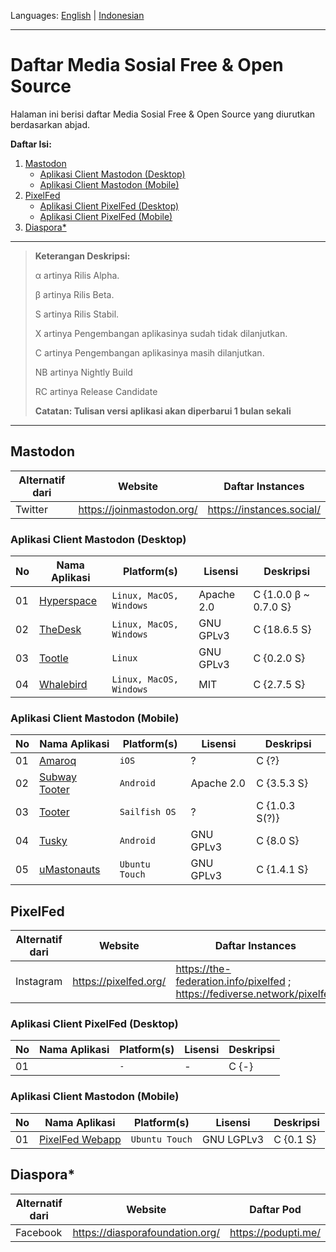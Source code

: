 Languages: [English](https://github.com/ditokp/Tes_Repositori/blob/master/FOSS-Socmed.md) | [Indonesian](https://github.com/ditokp/Tes_Repositori/blob/master/Daftar-Medsos-FOSS.md)
______________________________________________
# Daftar Media Sosial Free & Open Source
Halaman ini berisi daftar Media Sosial Free & Open Source yang diurutkan berdasarkan abjad.

**Daftar Isi:**
1. [Mastodon](https://github.com/ditokp/Tes_Repositori/blob/master/Daftar-Medsos-FOSS.md#mastodon)
    - [Aplikasi Client Mastodon (Desktop)](https://github.com/ditokp/Tes_Repositori/blob/master/Daftar-Medsos-FOSS.md#aplikasi-client-mastodon-desktop)
    - [Aplikasi Client Mastodon (Mobile)](https://github.com/ditokp/Tes_Repositori/blob/master/Daftar-Medsos-FOSS.md#aplikasi-client-mastodon-mobile)
2. [PixelFed](https://github.com/ditokp/Tes_Repositori/blob/master/Daftar-Medsos-FOSS.md#pixelfed)
    - [Aplikasi Client PixelFed (Desktop)](https://github.com/ditokp/Tes_Repositori/blob/master/Daftar-Medsos-FOSS.md#aplikasi-client-pixelfed-desktop)
    - [Aplikasi Client PixelFed (Mobile)](https://github.com/ditokp/Tes_Repositori/blob/master/Daftar-Medsos-FOSS.md#aplikasi-client-pixelfed-mobile)
3. [Diaspora*](https://github.com/ditokp/Tes_Repositori/blob/master/Daftar-Medsos-FOSS.md#diaspora)
______________________________________________
> **Keterangan Deskripsi:**
> 
> α artinya Rilis Alpha.
> 
> β artinya Rilis Beta.
> 
> S artinya Rilis Stabil.
> 
> X artinya Pengembangan aplikasinya sudah tidak dilanjutkan.
> 
> C artinya Pengembangan aplikasinya masih dilanjutkan.
>
> NB artinya Nightly Build
>
> RC artinya Release Candidate
>
> **Catatan: Tulisan versi aplikasi akan diperbarui 1 bulan sekali**
______________________________________

## Mastodon
Alternatif dari | Website | Daftar Instances
--- | --- | ---
Twitter | https://joinmastodon.org/ | https://instances.social/

### Aplikasi Client Mastodon (Desktop)
No | Nama Aplikasi | Platform(s) | Lisensi | Deskripsi
--- | --- | --- | --- | ---
01 | [Hyperspace](https://hyperspace.marquiskurt.net/) | `Linux, MacOS, Windows` | Apache 2.0 | C {1.0.0 β ~ 0.7.0 S}
02 | [TheDesk](https://github.com/cutls/TheDesk) | `Linux, MacOS, Windows` | GNU GPLv3 | C {18.6.5 S}
03 | [Tootle](https://github.com/bleakgrey/tootle) | `Linux` | GNU GPLv3 | C {0.2.0 S}
04 | [Whalebird](https://whalebird.org/en/desktop/contents) | `Linux, MacOS, Windows` | MIT | C {2.7.5 S}

### Aplikasi Client Mastodon (Mobile)
No | Nama Aplikasi | Platform(s) | Lisensi | Deskripsi
--- | --- | --- | --- | ---
01 | [Amaroq](https://apps.apple.com/us/app/amarok-for-mastodon/id1214116200?ls=1) | `iOS` | ? | C {?}
02 | [Subway Tooter](https://play.google.com/store/apps/details?id=jp.juggler.subwaytooter) | `Android` | Apache 2.0 | C {3.5.3 S}
03 | [Tooter](https://openrepos.net/content/dysko/tooter) | `Sailfish OS` | ? | C {1.0.3 S(?)}
04 | [Tusky](https://play.google.com/store/apps/details?id=com.keylesspalace.tusky) | `Android` | GNU GPLv3 | C {8.0 S}
05 | [uMastonauts](https://open-store.io/app/umastodon.christianpauly) | `Ubuntu Touch` | GNU GPLv3 | C {1.4.1 S}

## PixelFed
Alternatif dari | Website | Daftar Instances
--- | --- | ---
Instagram | https://pixelfed.org/ | https://the-federation.info/pixelfed ; https://fediverse.network/pixelfed

### Aplikasi Client PixelFed (Desktop)
No | Nama Aplikasi | Platform(s) | Lisensi | Deskripsi
--- | --- | --- | --- | ---
01 | []() | `-` | - | C {-}

### Aplikasi Client Mastodon (Mobile)
No | Nama Aplikasi | Platform(s) | Lisensi | Deskripsi
--- | --- | --- | --- | ---
01 | [PixelFed Webapp](https://open-store.io/app/pixelfed-web.darkeye) | `Ubuntu Touch` | GNU LGPLv3 | C {0.1 S}

## Diaspora*
Alternatif dari | Website | Daftar Pod
--- | --- | ---
Facebook | https://diasporafoundation.org/ | https://podupti.me/
